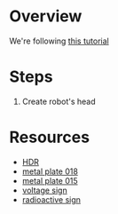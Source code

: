 # Overview

We're following [this tutorial](https://www.youtube.com/watch?v=9LMEUXPxl8g&list=PLsGl9GczcgBvuBDsj9dA1Aa_arhcJib-s&ab_channel=RyanKingArt)

# Steps

1. Create robot's head

# Resources

- [HDR](https://polyhaven.com/a/autoshop_01)
- [metal plate 018](https://3dtextures.me/2019/05/28/metal-plate-018/)
- [metal plate 015](https://3dtextures.me/2019/05/08/metal-plate-015/)
- [voltage sign](https://pixabay.com/vectors/high-voltage-sign-symbol-24145/)
- [radioactive sign](https://pixabay.com/vectors/nuclear-radioactivity-toxic-hazard-34997/)
